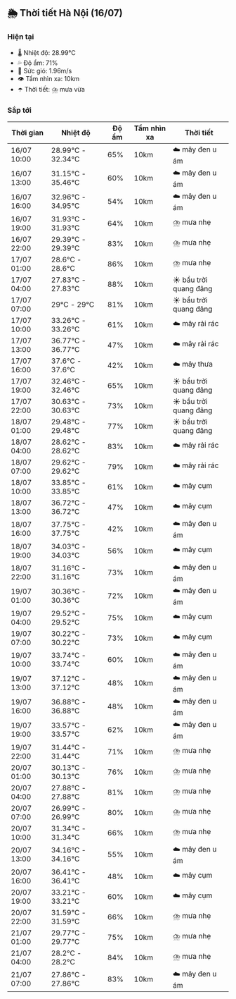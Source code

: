 ## 🌦️ Thời tiết Hà Nội (16/07)

### Hiện tại

- 🌡️ Nhiệt độ: 28.99℃
- 💦 Độ ẩm: 71%
- 💨 Sức gió: 1.96m/s
- 👁️ Tầm nhìn xa: 10km
- ☂️ Thời tiết: ⛈️ mưa vừa

### Sắp tới

| Thời gian | Nhiệt độ | Độ ẩm | Tầm nhìn xa | Thời tiết |
| --- | --- | --- | --- | --- |
| 16/07 10:00 | 28.99℃ - 32.34℃ | 65% | 10km | ☁️ mây đen u ám |
| 16/07 13:00 | 31.15℃ - 35.46℃ | 60% | 10km | ☁️ mây đen u ám |
| 16/07 16:00 | 32.96℃ - 34.95℃ | 54% | 10km | ☁️ mây đen u ám |
| 16/07 19:00 | 31.93℃ - 31.93℃ | 64% | 10km | ⛈️ mưa nhẹ |
| 16/07 22:00 | 29.39℃ - 29.39℃ | 83% | 10km | ⛈️ mưa nhẹ |
| 17/07 01:00 | 28.6℃ - 28.6℃ | 86% | 10km | ⛈️ mưa nhẹ |
| 17/07 04:00 | 27.83℃ - 27.83℃ | 88% | 10km | ☀️ bầu trời quang đãng |
| 17/07 07:00 | 29℃ - 29℃ | 81% | 10km | ☀️ bầu trời quang đãng |
| 17/07 10:00 | 33.26℃ - 33.26℃ | 61% | 10km | ☁️ mây rải rác |
| 17/07 13:00 | 36.77℃ - 36.77℃ | 47% | 10km | ☁️ mây rải rác |
| 17/07 16:00 | 37.6℃ - 37.6℃ | 42% | 10km | ☁️ mây thưa |
| 17/07 19:00 | 32.46℃ - 32.46℃ | 65% | 10km | ☀️ bầu trời quang đãng |
| 17/07 22:00 | 30.63℃ - 30.63℃ | 73% | 10km | ☀️ bầu trời quang đãng |
| 18/07 01:00 | 29.48℃ - 29.48℃ | 77% | 10km | ☀️ bầu trời quang đãng |
| 18/07 04:00 | 28.62℃ - 28.62℃ | 83% | 10km | ☁️ mây rải rác |
| 18/07 07:00 | 29.62℃ - 29.62℃ | 79% | 10km | ☁️ mây rải rác |
| 18/07 10:00 | 33.85℃ - 33.85℃ | 61% | 10km | ☁️ mây cụm |
| 18/07 13:00 | 36.72℃ - 36.72℃ | 47% | 10km | ☁️ mây cụm |
| 18/07 16:00 | 37.75℃ - 37.75℃ | 42% | 10km | ☁️ mây đen u ám |
| 18/07 19:00 | 34.03℃ - 34.03℃ | 56% | 10km | ☁️ mây cụm |
| 18/07 22:00 | 31.16℃ - 31.16℃ | 73% | 10km | ☁️ mây đen u ám |
| 19/07 01:00 | 30.36℃ - 30.36℃ | 72% | 10km | ☁️ mây đen u ám |
| 19/07 04:00 | 29.52℃ - 29.52℃ | 75% | 10km | ☁️ mây cụm |
| 19/07 07:00 | 30.22℃ - 30.22℃ | 73% | 10km | ☁️ mây cụm |
| 19/07 10:00 | 33.74℃ - 33.74℃ | 60% | 10km | ☁️ mây đen u ám |
| 19/07 13:00 | 37.12℃ - 37.12℃ | 48% | 10km | ☁️ mây đen u ám |
| 19/07 16:00 | 36.88℃ - 36.88℃ | 48% | 10km | ☁️ mây đen u ám |
| 19/07 19:00 | 33.57℃ - 33.57℃ | 62% | 10km | ☁️ mây đen u ám |
| 19/07 22:00 | 31.44℃ - 31.44℃ | 71% | 10km | ⛈️ mưa nhẹ |
| 20/07 01:00 | 30.13℃ - 30.13℃ | 76% | 10km | ⛈️ mưa nhẹ |
| 20/07 04:00 | 27.88℃ - 27.88℃ | 81% | 10km | ⛈️ mưa nhẹ |
| 20/07 07:00 | 26.99℃ - 26.99℃ | 80% | 10km | ⛈️ mưa nhẹ |
| 20/07 10:00 | 31.34℃ - 31.34℃ | 66% | 10km | ⛈️ mưa nhẹ |
| 20/07 13:00 | 34.16℃ - 34.16℃ | 55% | 10km | ☁️ mây đen u ám |
| 20/07 16:00 | 36.41℃ - 36.41℃ | 48% | 10km | ☁️ mây cụm |
| 20/07 19:00 | 33.21℃ - 33.21℃ | 60% | 10km | ☁️ mây cụm |
| 20/07 22:00 | 31.59℃ - 31.59℃ | 66% | 10km | ⛈️ mưa nhẹ |
| 21/07 01:00 | 29.77℃ - 29.77℃ | 75% | 10km | ⛈️ mưa nhẹ |
| 21/07 04:00 | 28.2℃ - 28.2℃ | 84% | 10km | ⛈️ mưa nhẹ |
| 21/07 07:00 | 27.86℃ - 27.86℃ | 83% | 10km | ☁️ mây đen u ám |
